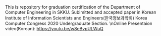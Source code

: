 This is repository for graduation certification of the Department of Computer Engineering in SKKU. Subimitted and accepted paper in Korean Institute of Information Scientists and Engineers(한국정보과학회) Korea Computer Congress 2020 Undergraduate Section.
\nOnline Presentaion video(Korean): https://youtu.be/w8eBvpULWuQ
